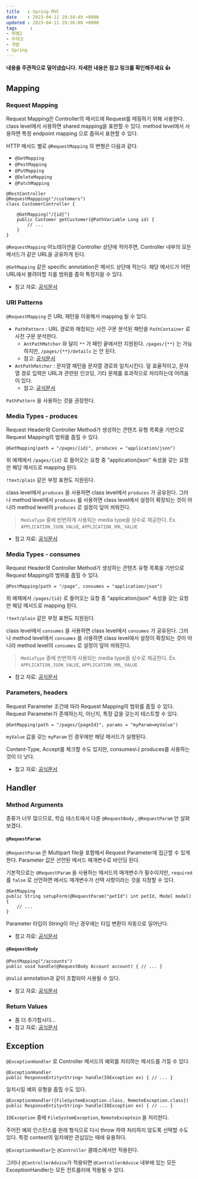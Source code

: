 ```yaml
---
title   : Spring MVC
date    : 2023-04-11 19:34:49 +0900
updated : 2023-04-11 19:36:08 +0900
tags     : 
- 레벨2
- 우테코
- 개발
- Spring
---
```


**내용을 주관적으로 덜어냈습니다. 자세한 내용은 참고 링크를 확인해주세요 👍**

## Mapping

### Request Mapping

Request Mapping은 Controller의 메서드에 Request를 매핑하기 위해 사용한다.
class level에서 사용하면 shared mapping을 표현할 수 있다. method level에서 사용하면 특정 endpoint mapping 으로 좁혀서 표현할 수 있다.

HTTP 메서드 별로 `@RequestMapping` 의 변형은 다음과 같다.

-   `@GetMapping`
-   `@PostMapping`
-   `@PutMapping`
-   `@DeleteMapping`
-   `@PatchMapping`

```
@RestController
@RequestMappping("/customers")
class CustomerController {

	@GetMapping("/{id}")
	public Customer getCustomer(@PathVariable Long id) {
		// ...
	}
}
```

`@RequestMapping` 어노테이션을 Controller 상단에 적어주면, Controller 내부의 모든 메서드가 같은 URL을 공유하게 된다.

`@GetMapping` 같은 specific annotation은 메서드 상단에 적는다. 
해당 메서드가 어떤 URL에서 불려야할 지를 범위를 좁혀 특정지을 수 있다.

- 참고 자료: [공식문서](https://docs.spring.io/spring-framework/docs/current/reference/html/web.html#mvc-ann-requestmapping)

### URI Patterns

`@RequestMapping` 은 URL 패턴을 이용해서 mapping 될 수 있다.

- `PathPattern` : URL 경로와 매칭되는 사전 구문 분석된 패턴을 `PathContainer` 로 사전 구문 분석한다. 
	- `AntPathMatcher` 와 달리 `**` 가 패턴 끝에서만 지원된다. `/pages/{**}` 는 가능하지만, `/pages/{**}/details` 는 안 된다.
	- 참고: [공식문서](https://docs.spring.io/spring-framework/docs/6.0.7/javadoc-api/org/springframework/web/util/pattern/PathPattern.html)
- `AntPathMatcher` : 문자열 패턴을 문자열 경로와 일치시킨다. 덜 효율적이고, 문자열 경로 입력은 URL과 관련된 인코딩, 기타 문제를 효과적으로 처리하는데 어려움이 있다.
	- 참고: [공식문서](https://docs.spring.io/spring-framework/docs/6.0.7/javadoc-api/org/springframework/util/AntPathMatcher.html)

`PathPattern` 을 사용하는 것을 권장한다.

### Media Types - produces

Request Header와 Controller Method가 생성하는 콘텐츠 유형 목록을 기반으로 Request Mapping의 범위를 좁힐 수 있다.

```
@GetMapping(path = "/pages/{id}", produces = "application/json")
```

위 예제에서 `/pages/{id}` 로 들어오는 요청 중 "application/json" 속성을 갖는 요청만 해당 메서드로 mapping 된다.

`!text/plain` 같은 부정 표현도 지원된다.

class level에서 `produces` 을 사용하면 class level에서 `produces` 가 공유된다.
그러나 method level에서 `produces` 를 사용하면 class level에서 설정이 확장되는 것이 아니라 method level의 `produces` 로 설정이 덮어 씌워진다.

> `MediaType` 중에 빈번하게 사용되는 media type을 상수로 제공한다.
> Ex. `APPLICATION_JSON_VALUE`, `APPLICATION_XML_VALUE` 

- 참고 자료: [공식문서](https://docs.spring.io/spring-framework/docs/current/reference/html/web.html#mvc-ann-requestmapping-produces)

### Media Types - consumes

Request Header와 Controller Method가 생성하는 콘텐츠 유형 목록을 기반으로 Request Mapping의 범위를 좁힐 수 있다.

```
@PostMapping(path = "/page", consumes = "application/json")
```

위 예제에서 `/pages/{id}` 로 들어오는 요청 중 "application/json" 속성을 갖는 요청만 해당 메서드로 mapping 된다.

`!text/plain` 같은 부정 표현도 지원된다.

class level에서 `consumes` 을 사용하면 class level에서 `consumes` 가 공유된다.
그러나 method level에서 `consumes` 를 사용하면 class level에서 설정이 확장되는 것이 아니라 method level의 `consumes` 로 설정이 덮어 씌워진다.

> `MediaType` 중에 빈번하게 사용되는 media type을 상수로 제공한다.
> Ex. `APPLICATION_JSON_VALUE`, `APPLICATION_XML_VALUE` 

- 참고 자료: [공식문서](https://docs.spring.io/spring-framework/docs/current/reference/html/web.html#mvc-ann-requestmapping-consumes)

### Parameters, headers

Request Parameter 조건에 따라 Request Mapping의 범위를 좁힐 수 있다.
Request Parameter가 존재하는지, 아닌지, 특정 값을 갖는지 테스트할 수 있다.

```
@GetMapping(path = "/pages/{pageId}", params = "myParam=myValue")
```

`myValue` 값을 갖는 `myParam` 인 경우에만 해당 메서드가 실행된다.

Content-Type, Accept를 체크할 수도 있지만, consumes나 produces를 사용하는 것이 더 낫다.

- 참고 자료: [공식문서](https://docs.spring.io/spring-framework/docs/current/reference/html/web.html#mvc-ann-requestmapping-params-and-headers)

## Handler

### Method Arguments

종류가 너무 많으므로, 학습 테스트에서 다룬 `@RequestBody` , `@RequestParam` 만 살펴보겠다.

#### `@RequestParam`
`@RequestParam` 은 Multipart file을 포함해서 Request Parameter에 접근할 수 있게 한다. Parameter 값은 선언된 메서드 매개변수로 바인딩 된다.

기본적으로는 `@RequestParam` 을 사용하는 메서드의 매개변수가 필수이지만, `required` 를 `false` 로 선언하면 메서드 매개변수가 선택 사항이라는 것을 지정할 수 있다.

```
@GetMapping
public String setupForm(@RequestParam("petId") int petId, Model model) {
	// ...
}
```

Parameter 타입이 String이 아닌 경우에는 타입 변환이 자동으로 일어난다.

- 참고 자료: [공식문서](https://docs.spring.io/spring-framework/docs/current/reference/html/web.html#mvc-ann-requestparam)

#### `@RequestBody`

```
@PostMapping("/accounts") 
public void handle(@RequestBody Account account) { // ... }
```

`@Valid` annotation과 같이 조합되어 사용될 수 있다.

- 참고 자료: [공식문서](https://docs.spring.io/spring-framework/docs/current/reference/html/web.html#mvc-ann-requestbody)

### Return Values

- 좀 더 추가합시다...
- 참고 자료: [공식문서](https://docs.spring.io/spring-framework/docs/current/reference/html/web.html#mvc-ann-return-types)

## Exception

`@ExceptionHandler` 로 Controller 메서드의 예외를 처리하는 메서드를 가질 수 있다.

```
@ExceptionHandler 
public ResponseEntity<String> handle(IOException ex) { // ... }
```

일치시킬 예외 유형을 좁힐 수도 있다.

```
@ExceptionHandler({FileSystemException.class, RemoteException.class}) public ResponseEntity<String> handle(IOException ex) { // ... }
```

`IOException` 중에 `FileSystemException`, `RemoteExceptoin` 을 처리한다.

주어진 예외 인스턴스를 원래 형식으로 다시 throw 하여 처리하지 않도록 선택할 수도 있다. 특정 context의 일치에만 관심있는 때에 유용하다. 

`@ExceptionHandler`는 `@Controller` 클래스에서만 적용된다. 

그러나 `@ControllerAdvice`가 적용되면 `@ControllerAdvice` 내부에 있는 모든 ExceptionHandler는 모든 컨트롤러에 적용될 수 있다.